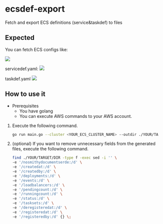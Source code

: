 # ecsdef-export

Fetch and export ECS definitions (service&amp;taskdef) to files

## Expected
<!-- 

```sh
$ go run main.go --cluster my-cluster --outdir ./output 
Found 3 services
 1. Export succeeded: my-service-1
 2. Export succeeded: my-service-2
 3. Export succeeded: my-service-3
Successfully finished exporting.
``` -->

You can fetch ECS configs like:

<img src="./img/files.png">

servicedef.yaml:
<img src="./img/servicedef.png">

taskdef.yaml
<img src="./img/taskdef.png">


## How to use it

- Prerequisites
  - You have golang
  - You can execute AWS commands to your AWS account.

1. Execute the following command.

    ```sh
    go run main.go --cluster <YOUR_ECS_CLUSTER_NAME> --outdir ./YOUR/TARGET/DIR
    ```

2. (optional) If you want to remove unnecessary fields from the generated files, execute the following command.

    ```sh
    find ./YOUR/TARGET/DIR -type f -exec sed -i '' \
    -e '/nosmithydocumentserde:/d' \
    -e '/createdat:/d' \
    -e '/createdby:/d' \
    -e '/deployments:/d' \
    -e '/events:/d' \
    -e '/loadbalancers:/d' \
    -e '/pendingcount:/d' \
    -e '/runningcount:/d' \
    -e '/status:/d' \
    -e '/tasksets:/d' \
    -e '/deregisteredat:/d' \
    -e '/registeredat:/d' \
    -e '/registeredby:/d' {} \;
    ```